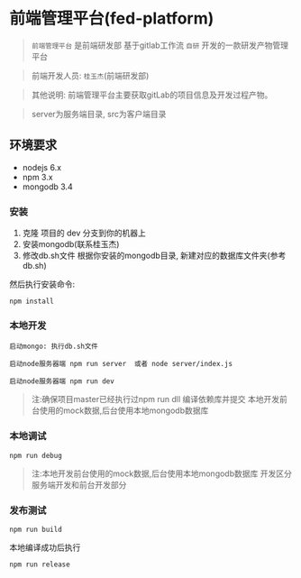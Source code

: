 # 前端管理平台(fed-platform)

> `前端管理平台` 是前端研发部 基于gitlab工作流 `自研` 开发的一款研发产物管理平台

> 前端开发人员: `桂玉杰`(前端研发部) 

> 其他说明: 前端管理平台主要获取gitLab的项目信息及开发过程产物。

> server为服务端目录, src为客户端目录

## 环境要求
* nodejs 6.x
* npm 3.x
* mongodb 3.4

### 安装
1. 克隆 项目的 dev 分支到你的机器上
2. 安装mongodb(联系桂玉杰)
3. 修改db.sh文件 根据你安装的mongodb目录, 新建对应的数据库文件夹(参考db.sh)

然后执行安装命令:
```
npm install
```

### 本地开发

```
启动mongo: 执行db.sh文件

启动node服务器端 npm run server  或者 node server/index.js

启动node服务器端 npm run dev
```

> 注:确保项目master已经执行过npm run dll 编译依赖库并提交
> 本地开发前台使用的mock数据,后台使用本地mongodb数据库


### 本地调试
```
npm run debug
```

> 注:本地开发前台使用的mock数据,后台使用本地mongodb数据库
> 开发区分服务端开发和前台开发部分


### 发布测试
```
npm run build
```

 本地编译成功后执行
```
npm run release
```






